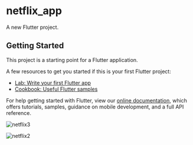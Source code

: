# netflix_app

A new Flutter project.

## Getting Started

This project is a starting point for a Flutter application.

A few resources to get you started if this is your first Flutter project:

- [Lab: Write your first Flutter app](https://flutter.dev/docs/get-started/codelab)
- [Cookbook: Useful Flutter samples](https://flutter.dev/docs/cookbook)

For help getting started with Flutter, view our
[online documentation](https://flutter.dev/docs), which offers tutorials,
samples, guidance on mobile development, and a full API reference.

![netflix3](https://user-images.githubusercontent.com/73830725/195720659-9446845a-076d-4a39-91e8-306742aa7031.jpg)

![netflix2](https://user-images.githubusercontent.com/73830725/195720839-b22c861d-befa-409a-92c0-99c7d1ff98c0.jpg)
